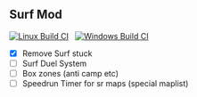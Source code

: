 ## Surf Mod

[![Linux Build CI](https://github.com/mEldevlp/Surf-Mod-mm/actions/workflows/makefile.yml/badge.svg?branch=master)](https://github.com/mEldevlp/Surf-Mod-mm/actions/workflows/makefile.yml)
&nbsp;
[![Windows Build CI](https://github.com/mEldevlp/Surf-Mod-mm/actions/workflows/msbuild.yml/badge.svg?branch=master)](https://github.com/mEldevlp/Surf-Mod-mm/actions/workflows/msbuild.yml)

- [x] Remove Surf stuck
- [ ] Surf Duel System
- [ ] Box zones (anti camp etc)
- [ ] Speedrun Timer for sr maps (special maplist)